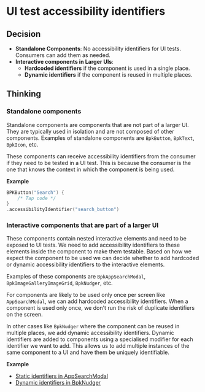 # UI test accessibility identifiers

## Decision
* **Standalone Components**: No accessibility identifiers for UI tests. Consumers can add them as needed.
* **Interactive components in Larger UIs**:
  * **Hardcoded identifiers** if the component is used in a single place.
  * **Dynamic identifiers** if the component is reused in multiple places.

## Thinking

### Standalone components
Standalone components are components that are not part of a larger UI. 
They are typically used in isolation and are not composed of other components. 
Examples of standalone components are `BpkButton`, `BpkText`, `BpkIcon`, etc.

These components can receive accessibility identifiers from the consumer if they need to be tested in a UI test. 
This is because the consumer is the one that knows the context in which the component is being used.

**Example**

```swift
BPKButton("Search") {
    /* Tap code */
}
.accessibilityIdentifier("search_button")
```

### Interactive components that are part of a larger UI
These components contain nested interactive elements and need to be exposed to UI tests. 
We need to add accessibility identifiers to these elements inside the component to make them testable.
Based on how we expect the component to be used we can decide whether to 
add hardcoded or dynamic accessibility identifiers to the interactive elements.

Examples of these components are `BpkAppSearchModal`, `BpkImageGalleryImageGrid`, `BpkNudger`, etc.

For components are likely to be used only once per screen like `AppSearchModal`, 
we can add hardcoded accessibility identifiers. When a component is used only once, 
we don't run the risk of duplicate identifiers on the screen.

In other cases like `BpkNudger` where the component can be reused in multiple places, 
we add dynamic accessibility identifiers. Dynamic identifiers are added to components 
using a specialised modifier for each identifier we want to add. 
This allows us to add multiple instances of the same component to a UI and have them be uniquely identifiable.

**Example**
- [Static identifiers in AppSearchModal](../Backpack-SwiftUI/AppSearchModal)
- [Dynamic identifiers in BpkNudger](../Backpack-SwiftUI/Nudger)
